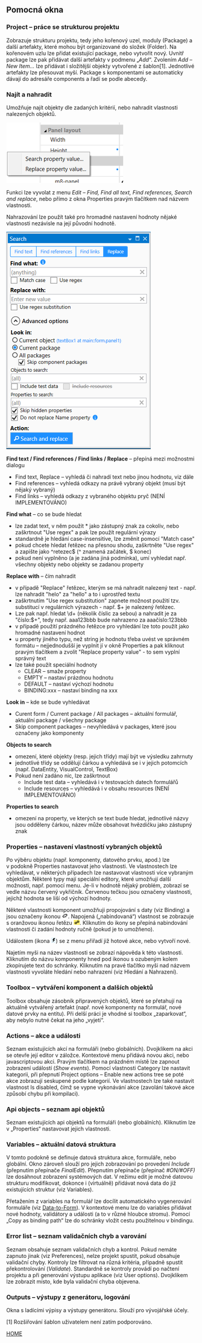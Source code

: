 ## Pomocná okna

### Project – práce se strukturou projektu

Zobrazuje strukturu projektu, tedy jeho kořenový uzel, moduly (Package)
a další artefakty, které mohou být organizované do složek (Folder). Na
kořenovém uzlu lze přidat existující package, nebo vytvořit nový. Uvnitř
package lze pak přidávat další artefakty v podmenu „_Add_“. Zvolením
_Add – New Item…_ lze přidávat i složitější objekty vytvořené
z šablon[1]. Jednotlivé artefakty lze přesouvat myší. Package
s komponentami se automaticky dávají do adresáře components a řadí se
podle abecedy.

### Najít a nahradit

Umožňuje najít objekty dle zadaných kritérií, nebo nahradit vlastnosti
nalezených objektů.

![test](../media/image6.png "Test")

Funkci lze vyvolat z menu _Edit_ _– Find, Find_ _all text, Find
references, Search and replace_, nebo přímo z okna Properties pravým
tlačítkem nad názvem vlastnosti.

Nahrazování lze použít také pro hromadné nastavení hodnoty nějaké
vlastnosti nezávisle na její původní hodnotě.

![test](../media/image7.png "Test")

**Find text / Find references / Find links / Replace** – přepíná mezi
možnostmi dialogu

- Find text, Replace – vyhledá či nahradí text nebo jinou hodnotu, viz
  dále
- Find references – vyhledá odkazy na právě vybraný objekt (musí být
  nějaký vybraný)
- Find links – vyhledá odkazy z vybraného objektu pryč (NENÍ
  IMPLEMENTOVÁNO)

**Find what** – co se bude hledat

- lze zadat text, v něm použít \* jako zástupný znak za cokoliv, nebo
  zaškrtnout "Use regex" a pak lze použít regulární výrazy
- standardně je hledání case-insensitive, lze změnit pomocí "Match
  case"
- pokud chcete hledat řetězec na přesnou shodu, zaškrtněte "Use regex"
  a zapište jako ^retezec$ (^ znamená začátek, $ konec)
- pokud není vyplněno (a je zadána jiná podmínka), umí vyhledat např.
  všechny objekty nebo objekty se zadanou property

**Replace with** – čím nahradit

- v případě "Replace" řetězec, kterým se má nahradit nalezený text -
  např. lze nahradit "helo" za "hello" a to i uprostřed textu
- zaškrtnutím "Use regex substitution" zapnete možnost použití tzv.
  substitucí v regulárních výrazech - např. \$+ je nalezený řetězec.
- Lze pak např. hledat \\d+ (několik číslic za sebou) a nahradit je za
  "číslo:\$+", tedy např. aaa123bbb bude nahrazeno za aaačíslo:123bbb
- v případě použití prázdného řetězce pro vyhledání lze toto použít
  jako hromadné nastavení hodnot
- u property jiného typu, než string je hodnotu třeba uvést ve
  správném formátu – nejjednodušší je vyplnit jí v okně Properties a
  pak kliknout pravým tlačítkem a zvolit "Replace property value" - to
  sem vyplní správný text
- lze také použít speciální hodnoty
  - CLEAR – smaže property
  - EMPTY – nastaví prázdnou hodnotu
  - DEFAULT – nastaví výchozí hodnotu
  - BINDING:xxx – nastaví binding na xxx

**Look in** – kde se bude vyhledávat

- Curent form / Current package / All packages – aktuální formulář,
  aktuální package / všechny package
- Skip component packages – nevyhledává v packages, které jsou
  označeny jako komponenty

**Objects to search**

- omezení, které objekty (resp. jejich třídy) mají být ve výsledku
  zahrnuty
- jednotlivé třídy se oddělují čárkou a vyhledává se i v jejich
  potomcích (např. DataEntity, VisualControl, TextBox)
- Pokud není zadáno nic, lze zaškrtnout
  - Include test data – vyhledává i v testovacích datech formulářů
  - Include resources – vyhledává i v obsahu resources (NENÍ
    IMPLEMENTOVÁNO)

**Properties to search**

- omezení na property, ve kterých se text bude hledat, jednotlivé
  názvy jsou odděleny čárkou, název může obsahovat hvězdičku jako
  zástupný znak

### Properties – nastavení vlastností vybraných objektů

Po výběru objektu (např. komponenty, datového prvku, apod.) lze
v podokně Properties nastavovat jeho vlastnosti. Ve vlastnostech lze
vyhledávat, v některých případech lze nastavovat vlastnosti více
vybraným objektům. Některé typy mají speciální editory, které umožňují
další možnosti, např. pomocí menu. Je-li v hodnotě nějaký problém,
zobrazí se vedle názvu červený vykřičník. Červenou tečkou jsou označeny
vlastnosti, jejichž hodnota se liší od výchozí hodnoty.

Některé vlastnosti komponent umožňuji propojování s daty (viz Binding) a
jsou označeny ikonou ![image.png](/.attachments/image-8393e9fc-4653-41f4-8528-f1b69ebf711b.png).
Napojená („nabindovaná“) vlastnost se zobrazuje s oranžovou ikonou
řetězu ![image.png](/.attachments/image-accdc94e-d093-4842-8345-ca932e24e90d.png).
Kliknutím do ikony se přepíná nabindování vlastnosti či zadání hodnoty
ručně (pokud je to umožňeno).

Událostem (ikona ![image.png](/.attachments/image-09248a2e-ef5b-43c6-a5be-323dc1e8def2.png)) se z menu přiřadí již hotové akce, nebo vytvoří nové.

Najetím myši na název vlastnosti se zobrazí nápověda k této vlastnosti.
Kliknutím do názvu komponenty hned pod ikonou s ozubeným kolem
zkopírujete text do schránky. Kliknutím na pravé tlačítko myši nad
názvem vlastnosti vyvoláte hledání nebo nahrazení (viz Hledání a
Nahrazení).

### Toolbox – vytváření komponent a dalších objektů

Toolbox obsahuje zásobník připravených objektů, které se přetahují na
aktuálně vytvářený artefakt (např. nové komponenty na formulář, nové
datové prvky na entitu). Při delší práci je vhodné si toolbox
„zaparkovat“, aby nebylo nutné čekat na jeho „vyjetí“.

### Actions – akce a události

Seznam existujících akcí na formuláři (nebo globálních). Dvojklikem na
akci se otevře její editor v záložce. Kontextové menu přidává novou
akci, nebo javascriptovou akci. Pravým tlačítkem na prázdném místě lze
zapnout zobrazení událostí (_Show events_). Pomocí vlastnosti Category
lze nastavit kategorii, při přepnutí Project options – Enable new
actions tree se poté akce zobrazují seskupené podle kategorií. Ve
vlastnostech lze také nastavit vlastnost Is disabled, čímž se vypne
vykonávání akce (zavolání takové akce způsobí chybu při kompilaci).

### Api objects – seznam api objektů

Seznam existujících api objektů na formuláři (nebo globálních).
Kliknutím lze v „Properties“ nastavovat jejich vlastnosti.

### Variables – aktuální datová struktura

V tomto podokně se definuje datová struktura akce, formuláře, nebo
globální. Okno zároveň slouží pro jejich zobrazování po provedení
_Include_ (přepnutím přepínače _FinalEdit_). Přepnutím přepínače
(přepínač _\#ON/\#OFF)_ lze dosáhnout zobrazení systémových dat.
V režimu edit je možné datovou strukturu modifikovat, dokonce i
(virtuálně) přidávat nová data do již existujících struktur (viz
Variables).

Přetažením z variables na formulář lze docílit automatického
vygenerování formuláře (viz [Data-to-Form](main-window#Data-to-form)).
V kontextové menu lze do variables přidávat nové hodnoty, validátory a
události (a to v různé hloubce stromu). Pomocí „Copy as binding path“
lze do schránky vložit cestu použitelnou v bindingu.

### Error list – seznam validačních chyb a varování

Seznam obsahuje seznam validačních chyb a kontrol. Pokud nemáte zapnuto
jinak (viz Preferences), nelze projekt spustit, pokud obsahuje validační
chyby. Kontroly lze filtrovat na různá kritéria, případně spustit
překontrolování (_Validate_). Standardně se kontroly provádí po načtení
projektu a při generování výstupu aplikace (viz User options).
Dvojklikem lze zobrazit místo, kde byla validační chyba objevena.

### Outputs – výstupy z generátoru, logování

Okna s ladícími výpisy a výstupy generátoru. Slouží pro vývojářské
účely.

[1] Rozšiřování šablon uživatelem není zatím podporováno.

[HOME](/index.md)

